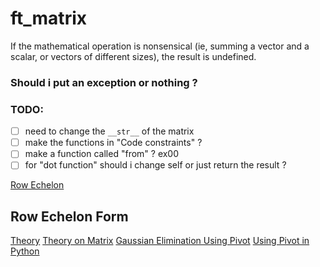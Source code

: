 # ft_matrix

If the mathematical operation is nonsensical (ie, summing a vector and a scalar, or vectors of different sizes), the result is undefined.
### Should i put an exception or nothing ?

### TODO:
- [ ] need to change the `__str__` of the matrix
- [ ] make the functions in "Code constraints" ?
- [ ] make a function called "from" ? ex00
- [ ] for "dot function" should i change self or just return the result ?

[Row Echelon](https://saturncloud.io/blog/reducing-a-matrix-to-row-echelon-form-using-numpy-a-comprehensive-guide/)

## Row Echelon Form

[Theory](https://www.auto-math.be/public/8/module/16/theorie/65)
[Theory on Matrix](https://bouquinpython.readthedocs.io/fr/latest/matrices.html)
[Gaussian Elimination Using Pivot](https://www.delftstack.com/fr/howto/python/gaussian-elimination-using-pivoting/)
[Using Pivot in Python](http://desaintar.free.fr/python/cours/pivot.pdf)